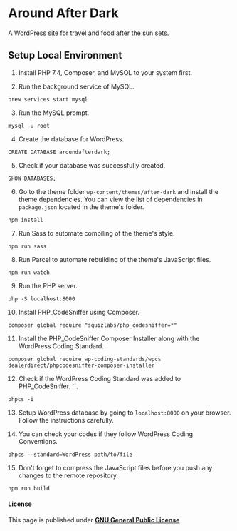 Around After Dark
==========

A WordPress site for travel and food after the sun sets.

Setup Local Environment
-----------------------

1. Install PHP 7.4, Composer, and MySQL to your system first.

2. Run the background service of MySQL.

```
brew services start mysql
```

3. Run the MySQL prompt.

```
mysql -u root
```

4. Create the database for WordPress.

```
CREATE DATABASE aroundafterdark;
```

5. Check if your database was successfully created.

```
SHOW DATABASES;
```

6. Go to the theme folder `wp-content/themes/after-dark` and install the theme dependencies. You can view the list of dependencies in `package.json` located in the theme's folder.

```
npm install
```

7. Run Sass to automate compiling of the theme's style.

```
npm run sass
```

8. Run Parcel to automate rebuilding of the theme's JavaScript files.

```
npm run watch
```

9. Run the PHP server.

```
php -S localhost:8000
```

10. Install PHP_CodeSniffer using Composer.

```
composer global require "squizlabs/php_codesniffer=*"
```

11. Install the PHP_CodeSniffer Composer Installer along with the WordPress Coding Standard.

```
composer global require wp-coding-standards/wpcs dealerdirect/phpcodesniffer-composer-installer
```

12. Check if the WordPress Coding Standard was added to PHP_CodeSniffer. ``.

```
phpcs -i
```

13. Setup WordPress database by going to `localhost:8000` on your browser. Follow the instructions carefully.

14. You can check your codes if they follow WordPress Coding Conventions.

```
phpcs --standard=WordPress path/to/file
```

15. Don't forget to compress the JavaScript files before you push any changes to the remote repository.

```
npm run build
```

#### License
This page is published under [**GNU General Public License**](/LICENSE)
